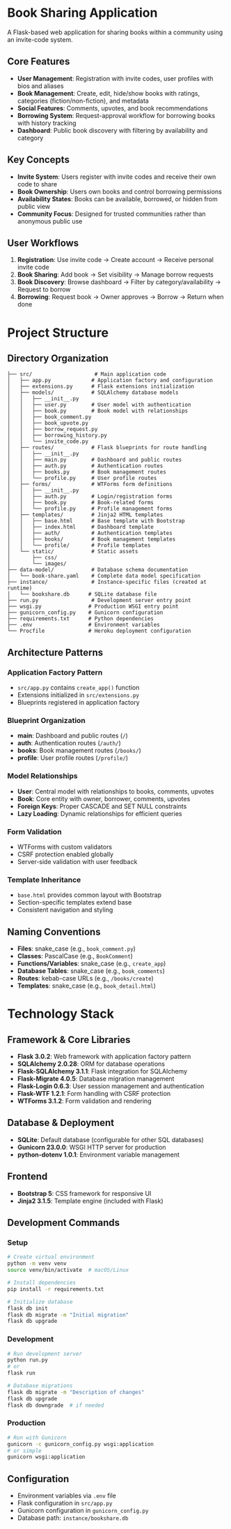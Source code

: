 # Book Sharing Application

A Flask-based web application for sharing books within a community using an invite-code system.

## Core Features

- **User Management**: Registration with invite codes, user profiles with bios and aliases
- **Book Management**: Create, edit, hide/show books with ratings, categories (fiction/non-fiction), and metadata
- **Social Features**: Comments, upvotes, and book recommendations
- **Borrowing System**: Request-approval workflow for borrowing books with history tracking
- **Dashboard**: Public book discovery with filtering by availability and category

## Key Concepts

- **Invite System**: Users register with invite codes and receive their own code to share
- **Book Ownership**: Users own books and control borrowing permissions
- **Availability States**: Books can be available, borrowed, or hidden from public view
- **Community Focus**: Designed for trusted communities rather than anonymous public use

## User Workflows

1. **Registration**: Use invite code → Create account → Receive personal invite code
2. **Book Sharing**: Add book → Set visibility → Manage borrow requests
3. **Book Discovery**: Browse dashboard → Filter by category/availability → Request to borrow
4. **Borrowing**: Request book → Owner approves → Borrow → Return when done

# Project Structure

## Directory Organization

```
├── src/                    # Main application code
│   ├── app.py             # Application factory and configuration
│   ├── extensions.py      # Flask extensions initialization
│   ├── models/            # SQLAlchemy database models
│   │   ├── __init__.py
│   │   ├── user.py        # User model with authentication
│   │   ├── book.py        # Book model with relationships
│   │   ├── book_comment.py
│   │   ├── book_upvote.py
│   │   ├── borrow_request.py
│   │   ├── borrowing_history.py
│   │   └── invite_code.py
│   ├── routes/            # Flask blueprints for route handling
│   │   ├── __init__.py
│   │   ├── main.py        # Dashboard and public routes
│   │   ├── auth.py        # Authentication routes
│   │   ├── books.py       # Book management routes
│   │   └── profile.py     # User profile routes
│   ├── forms/             # WTForms form definitions
│   │   ├── __init__.py
│   │   ├── auth.py        # Login/registration forms
│   │   ├── book.py        # Book-related forms
│   │   └── profile.py     # Profile management forms
│   ├── templates/         # Jinja2 HTML templates
│   │   ├── base.html      # Base template with Bootstrap
│   │   ├── index.html     # Dashboard template
│   │   ├── auth/          # Authentication templates
│   │   ├── books/         # Book management templates
│   │   └── profile/       # Profile templates
│   └── static/            # Static assets
│       ├── css/
│       └── images/
├── data-model/            # Database schema documentation
│   └── book-share.yaml    # Complete data model specification
├── instance/              # Instance-specific files (created at runtime)
│   └── bookshare.db      # SQLite database file
├── run.py                 # Development server entry point
├── wsgi.py               # Production WSGI entry point
├── gunicorn_config.py    # Gunicorn configuration
├── requirements.txt      # Python dependencies
├── .env                  # Environment variables
└── Procfile              # Heroku deployment configuration
```

## Architecture Patterns

### Application Factory Pattern
- `src/app.py` contains `create_app()` function
- Extensions initialized in `src/extensions.py`
- Blueprints registered in application factory

### Blueprint Organization
- **main**: Dashboard and public routes (`/`)
- **auth**: Authentication routes (`/auth/`)
- **books**: Book management routes (`/books/`)
- **profile**: User profile routes (`/profile/`)

### Model Relationships
- **User**: Central model with relationships to books, comments, upvotes
- **Book**: Core entity with owner, borrower, comments, upvotes
- **Foreign Keys**: Proper CASCADE and SET NULL constraints
- **Lazy Loading**: Dynamic relationships for efficient queries

### Form Validation
- WTForms with custom validators
- CSRF protection enabled globally
- Server-side validation with user feedback

### Template Inheritance
- `base.html` provides common layout with Bootstrap
- Section-specific templates extend base
- Consistent navigation and styling

## Naming Conventions

- **Files**: snake_case (e.g., `book_comment.py`)
- **Classes**: PascalCase (e.g., `BookComment`)
- **Functions/Variables**: snake_case (e.g., `create_app`)
- **Database Tables**: snake_case (e.g., `book_comments`)
- **Routes**: kebab-case URLs (e.g., `/books/create`)
- **Templates**: snake_case (e.g., `book_detail.html`)

# Technology Stack

## Framework & Core Libraries

- **Flask 3.0.2**: Web framework with application factory pattern
- **SQLAlchemy 2.0.28**: ORM for database operations
- **Flask-SQLAlchemy 3.1.1**: Flask integration for SQLAlchemy
- **Flask-Migrate 4.0.5**: Database migration management
- **Flask-Login 0.6.3**: User session management and authentication
- **Flask-WTF 1.2.1**: Form handling with CSRF protection
- **WTForms 3.1.2**: Form validation and rendering

## Database & Deployment

- **SQLite**: Default database (configurable for other SQL databases)
- **Gunicorn 23.0.0**: WSGI HTTP server for production
- **python-dotenv 1.0.1**: Environment variable management

## Frontend

- **Bootstrap 5**: CSS framework for responsive UI
- **Jinja2 3.1.5**: Template engine (included with Flask)

## Development Commands

### Setup
```bash
# Create virtual environment
python -m venv venv
source venv/bin/activate  # macOS/Linux

# Install dependencies
pip install -r requirements.txt

# Initialize database
flask db init
flask db migrate -m "Initial migration"
flask db upgrade
```

### Development
```bash
# Run development server
python run.py
# or
flask run

# Database migrations
flask db migrate -m "Description of changes"
flask db upgrade
flask db downgrade  # if needed
```

### Production
```bash
# Run with Gunicorn
gunicorn -c gunicorn_config.py wsgi:application
# or simple
gunicorn wsgi:application
```

## Configuration

- Environment variables via `.env` file
- Flask configuration in `src/app.py`
- Gunicorn configuration in `gunicorn_config.py`
- Database path: `instance/bookshare.db`